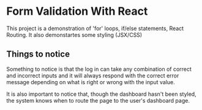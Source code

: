 # Form Validation With React

This project is a demonstration of 'for' loops, if/else statements, React Routing.
It also demonstartes some styling (JSX/CSS)

## Things to notice

Something to notice is that the log in can take any combination of correct and incorrect inputs and it will always respond with the correct error message depending on what is right or wrong with the input value.

It is also important to notice that, though the dashboard hasn't been styled, the system knows when to route the page to the user's dashboard page.
